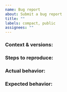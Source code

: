 ```yaml
---
name: Bug report
about: Submit a bug report
title: ""
labels: compact, public
assignees: ""
---
```


### Context & versions:

<!-- Explain your setup and what versions have been used. --> 

### Steps to reproduce:

<!--
  1. Prepared x
  2. Started y
  3. Submitted z

  If not reproducible, describe the steps you took as you remember it.
-->

### Actual behavior:

<!-- A description of the (reproducible) outcome. -->

### Expected behavior:

<!-- A description of what you expect to happen instead. -->

